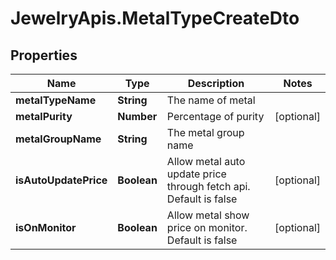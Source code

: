 # JewelryApis.MetalTypeCreateDto

## Properties

Name | Type | Description | Notes
------------ | ------------- | ------------- | -------------
**metalTypeName** | **String** | The name of metal | 
**metalPurity** | **Number** | Percentage of purity | [optional] 
**metalGroupName** | **String** | The metal group name | 
**isAutoUpdatePrice** | **Boolean** | Allow metal auto update price through fetch api. Default is false | [optional] 
**isOnMonitor** | **Boolean** | Allow metal show price on monitor. Default is false | [optional] 


